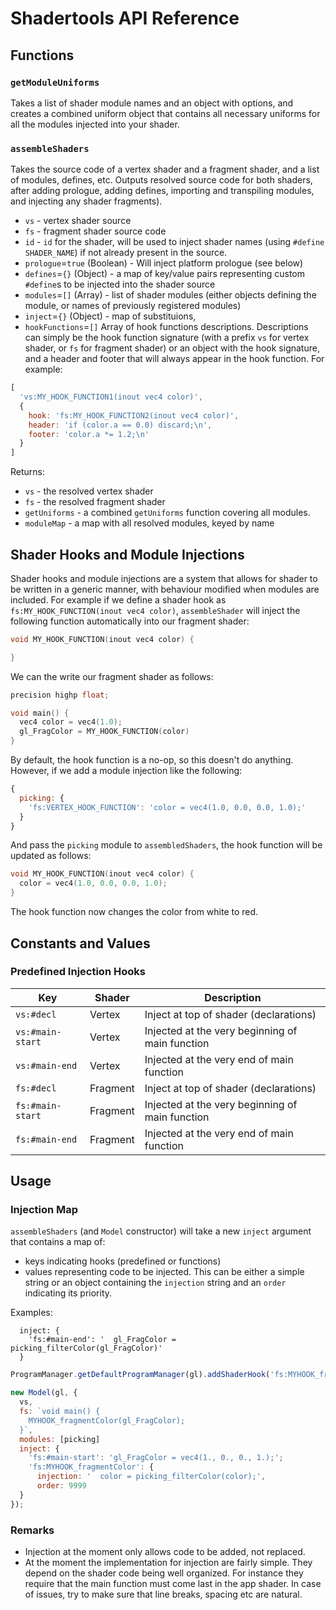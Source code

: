 # Shadertools API Reference

## Functions

### `getModuleUniforms`

Takes a list of shader module names and an object with options, and creates a combined uniform object that contains all necessary uniforms for all the modules injected into your shader.


### `assembleShaders`

Takes the source code of a vertex shader and a fragment shader, and a list of modules, defines, etc. Outputs resolved source code for both shaders, after adding prologue, adding defines, importing and transpiling modules, and injecting any shader fragments).

* `vs` - vertex shader source
* `fs` - fragment shader source code
* `id` - `id` for the shader, will be used to inject shader names (using `#define SHADER_NAME`) if not already present in the source.
* `prologue`=`true` (Boolean) - Will inject platform prologue (see below)
* `defines`=`{}` (Object) - a map of key/value pairs representing custom `#define`s to be injected into the shader source
* `modules`=`[]` (Array) - list of shader modules (either objects defining the module, or names of previously registered modules)
* `inject`=`{}` (Object) - map of substituions,
* `hookFunctions`=`[]` Array of hook functions descriptions. Descriptions can simply be the hook function signature (with a prefix `vs` for vertex shader, or `fs` for fragment shader) or an object with the hook signature, and a header and footer that will always appear in the hook function. For example:

```js
[
  'vs:MY_HOOK_FUNCTION1(inout vec4 color)',
  {
    hook: 'fs:MY_HOOK_FUNCTION2(inout vec4 color)',
    header: 'if (color.a == 0.0) discard;\n',
    footer: 'color.a *= 1.2;\n'
  }
]
```

Returns:
* `vs` - the resolved vertex shader
* `fs` - the resolved fragment shader
* `getUniforms` - a combined `getUniforms` function covering all modules.
* `moduleMap` - a map with all resolved modules, keyed by name


## Shader Hooks and Module Injections

Shader hooks and module injections are a system that allows for shader to be written in a generic manner, with behaviour modified when modules are included. For example if we define a shader hook as `fs:MY_HOOK_FUNCTION(inout vec4 color)`, `assembleShader` will inject the following function automatically into our fragment shader:
```c
void MY_HOOK_FUNCTION(inout vec4 color) {

}
```
We can the write our fragment shader as follows:

```c
precision highp float;

void main() {
  vec4 color = vec4(1.0);
  gl_FragColor = MY_HOOK_FUNCTION(color)
}
```
By default, the hook function is a no-op, so this doesn't do anything. However, if we add a module injection like the following:

```js
{
  picking: {
    'fs:VERTEX_HOOK_FUNCTION': 'color = vec4(1.0, 0.0, 0.0, 1.0);'
  }
}
```

And pass the `picking` module to `assembledShaders`, the hook function will be updated as follows:

```c
void MY_HOOK_FUNCTION(inout vec4 color) {
  color = vec4(1.0, 0.0, 0.0, 1.0);
}
```

The hook function now changes the color from white to red.


## Constants and Values

### Predefined Injection Hooks

| Key              | Shader   | Description      |
| ---              | ---      | ---              |
| `vs:#decl`       | Vertex   | Inject at top of shader (declarations) |
| `vs:#main-start` | Vertex   | Injected at the very beginning of main function |
| `vs:#main-end`   | Vertex   | Injected at the very end of main function |
| `fs:#decl`       | Fragment | Inject at top of shader (declarations) |
| `fs:#main-start` | Fragment | Injected at the very beginning of main function |
| `fs:#main-end`   | Fragment | Injected at the very end of main function |

## Usage


### Injection Map

`assembleShaders` (and `Model` constructor) will take a new `inject` argument that contains a map of:

* keys indicating hooks (predefined or functions)
* values representing code to be injected. This can be either a simple string or an object containing the `injection` string and an `order` indicating its priority.

Examples:

```
  inject: {
    'fs:#main-end': '  gl_FragColor = picking_filterColor(gl_FragColor)'
  }
```

```js
ProgramManager.getDefaultProgramManager(gl).addShaderHook('fs:MYHOOK_fragmentColor(inout vec4 color)');

new Model(gl, {
  vs,
  fs: `void main() {
    MYHOOK_fragmentColor(gl_FragColor);
  }`,
  modules: [picking]
  inject: {
    'fs:#main-start': 'gl_FragColor = vec4(1., 0., 0., 1.);';
    'fs:MYHOOK_fragmentColor': {
      injection: '  color = picking_filterColor(color);',
      order: 9999
  }
});
```


### Remarks

* Injection at the moment only allows code to be added, not replaced.
* At the moment the implementation for injection are fairly simple. They depend on the shader code being well organized. For instance they require that the main function must come last in the app shader. In case of issues, try to make sure that line breaks, spacing etc are natural.



